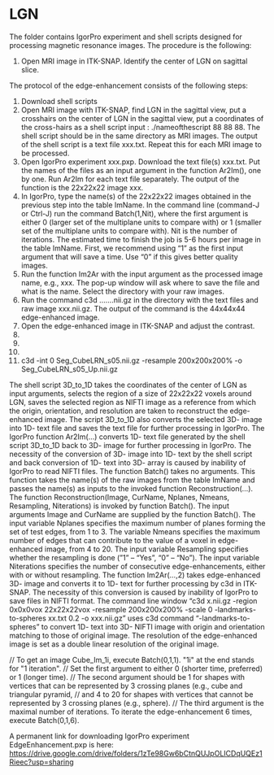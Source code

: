 # LGN
The folder contains IgorPro experiment and shell scripts designed for processing magnetic resonance images.
The procedure is the following:
1. Open MRI image in ITK-SNAP. Identify the center of LGN on sagittal slice. 


The protocol of the edge-enhancement consists of the following steps:

1.	Download shell scripts 
2.	Open MRI image with ITK-SNAP, find LGN in the sagittal view, put a crosshairs on the center of LGN in the sagittal view, put a coordinates of the cross-hairs as a shell script input : ./nameofthescript 88 88 88. The shell script should be in the same directory as MRI images. The output of the shell script is a text file xxx.txt. Repeat this for each MRI image to be processed.
3.	Open IgorPro experiment xxx.pxp. Download the text file(s) xxx.txt. Put the names of the files as an input argument in the function Ar2Im(), one by one. Run Ar2Im for each text file separately. The output of the function is the 22x22x22 image xxx.
4.	In IgorPro, type the name(s) of the 22x22x22 images obtained in the previous step into the table ImName. In the command line (command-J or Ctrl-J) run the command Batch(1,Nit), where the first argument is either 0 (larger set of the multiplane units to compare with) or 1 (smaller set of the multiplane units to compare with). Nit is the number of iterations. The estimated time to finish the job is 5-6 hours per image in the table ImName. First, we recommend using “1” as the first input argument that will save a time. Use “0” if this gives better quality images.
5.	Run the function Im2Ar with the input argument as the processed image name, e.g., xxx. The pop-up window will ask where to save the file and what is the name. Select the directory with your raw images.
6.	 Run the command c3d …….nii.gz in the directory with the text files and raw image xxx.nii.gz. The output of the command is the 44x44x44 edge-enhanced image.
7.	Open the edge-enhanced image in ITK-SNAP and adjust the contrast.
8.	
9.	
10.	
11.	c3d -int 0 Seg_CubeLRN_s05.nii.gz -resample 200x200x200% -o Seg_CubeLRN_s05_Up.nii.gz




The shell script 3D_to_1D takes the coordinates of the center of LGN as input arguments, selects the region of a size of 22x22x22 voxels around LGN, saves the selected region as NIFTI image as a reference from which the origin, orientation, and resolution are taken to reconstruct the edge-enhanced image. The script 3D_to_1D also converts the selected 3D- image into 1D- text file and saves the text file for further processing in IgorPro.
The IgorPro function Ar2Im(…) converts 1D- text file generated by the shell script 3D_to_1D  back to 3D- image for further processing in IgorPro. The necessity of the conversion of 3D- image into 1D- text by the shell script and back conversion of 1D- text into 3D- array is caused by inability of IgorPro to read NIFTI files.
The function Batch() takes no arguments. This function takes the name(s) of the raw images from the table ImName and passes the name(s) as inputs to the invoked function Reconstruction(…).
The function Reconstruction(Image, CurName, Nplanes, Nmeans, Resampling, Niterations) is invoked by function Batch(). The input arguments Image and CurName are supplied by the function Batch(). The input variable Nplanes specifies the maximum number of planes forming the set of test edges, from 1 to 3. The variable Nmeans specifies the maximum number of edges that can contribute to the value of a voxel in edge-enhanced image, from 4 to 20. The input variable Resampling specifies whether the resampling is done (”1” – “Yes”, “0” – “No”). The input variable Niterations specifies the number of consecutive edge-enhancements, either with or without resampling.
The function Im2Ar(…,2) takes edge-enhanced 3D- image and converts it to 1D- text for further processing by c3d in ITK-SNAP. The necessity of this conversion is caused by inability of IgorPro to save files in NIFTI format.
The command line window “c3d x.nii.gz -region 0x0x0vox 22x22x22vox -resample 200x200x200% -scale 0 -landmarks-to-spheres xx.txt 0.2 -o xxx.nii.gz” uses c3d command “-landmarks-to-spheres” to convert 1D- text into 3D- NIFTI image with origin and orientation matching to those of original image. The resolution of the edge-enhanced image is set as a double linear resolution of the original image.






// To get an image Cube_Im_1i, execute Batch(0,1,1). "1i" at the end stands for "1 iteration". 
// Set the first argument to either 0 (shorter time, preferred) or 1 (longer time).
// The second argument should be 1 for shapes with vertices that can be represented by 3 crossing planes (e.g., cube and triangular pyramid,
// and 4 to 20 for shapes with vertices that cannot be represented by 3 crossing planes (e.g., sphere).
// The third argument is the maximal number of iterations. To iterate the edge-enhancement 6 times, execute Batch(0,1,6).

A permanent link for downloading IgorPro experiment EdgeEnhancement.pxp is here:
https://drive.google.com/drive/folders/1zTe98Gw6bCtnQUJpOLICDqUQEz1Rieec?usp=sharing

